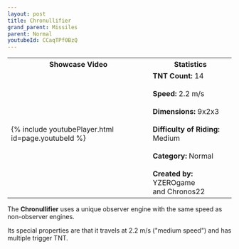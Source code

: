 ```yaml
---
layout: post
title: Chronullifier
grand_parent: Missiles
parent: Normal
youtubeId: CCaqTPf0BzQ
---
```


<table>
    <tr>
        <th>Showcase Video</th>
        <th>Statistics</th>
    </tr>
    <tr>
        <td>{% include youtubePlayer.html id=page.youtubeId %}</td>
        <td>
            <b>TNT Count:</b> 14<br><br>
            <b>Speed:</b> 2.2 m/s<br><br>
            <b>Dimensions:</b> 9x2x3<br><br>
            <b>Difficulty of Riding:</b> Medium<br><br>
            <b>Category:</b> Normal<br><br>
            <b>Created by:</b> YZEROgame<br>and Chronos22
        </td>
    </tr>
</table>

The **Chronullifier** uses a unique observer engine with the same speed as non-observer engines.

Its special properties are that it travels at 2.2 m/s ("medium speed") and has multiple trigger TNT.